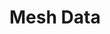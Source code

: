 # Mesh Data

<div id="my-meshtastic-telemetry" 
     data-meshtastic-worker="https://meshtastic-telemetry-worker.john-long2.workers.dev"
     data-title="🛰️ Mesh Network Status"
     data-show-controls="false"
     data-time-range="4">
</div>